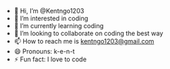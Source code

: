 - 👋 Hi, I’m @Kentngo1203
- 👀 I’m interested in coding
- 🌱 I’m currently learning coding
- 💞️ I’m looking to collaborate on coding the best way
- 📫 How to reach me is kentngo1203@gmail.com
- 😄 Pronouns: k-e-n-t
- ⚡ Fun fact: I love to code

<!---
Kentngo1203/Kentngo1203 is a ✨ special ✨ repository because its `README.md` (this file) appears on your GitHub profile.
You can click the Preview link to take a look at your changes.
--->
